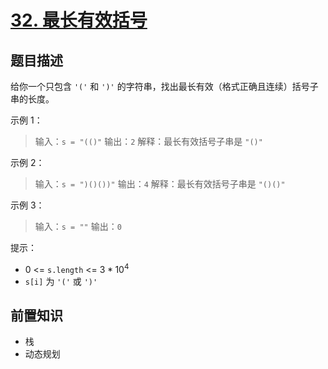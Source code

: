 # [32. 最长有效括号](https://leetcode.cn/problems/longest-valid-parentheses)

## 题目描述

给你一个只包含 `'('` 和 `')'` 的字符串，找出最长有效（格式正确且连续）括号子串的长度。

示例 1：

> 输入：`s = "(()"`
> 输出：`2`
> 解释：最长有效括号子串是 `"()"`

示例 2：

> 输入：`s = ")()())"`
> 输出：`4`
> 解释：最长有效括号子串是 `"()()"`

示例 3：

> 输入：`s = ""`
> 输出：`0`

提示：

* $0$ <= `s.length` <= $3 * 10^4$
* `s[i]` 为 `'('` 或 `')'`

## 前置知识

- 栈
- 动态规划